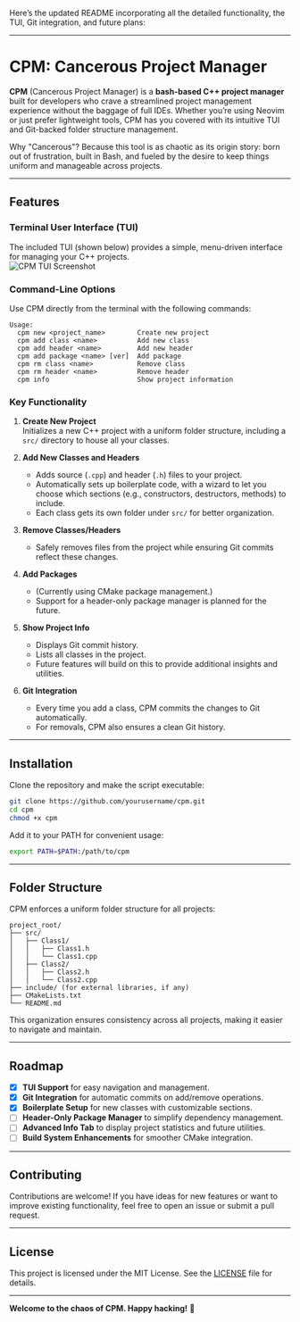 
Here’s the updated README incorporating all the detailed functionality, the TUI, Git integration, and future plans:

---

# CPM: Cancerous Project Manager  

**CPM** (Cancerous Project Manager) is a **bash-based C++ project manager** built for developers who crave a streamlined project management experience without the baggage of full IDEs. Whether you’re using Neovim or just prefer lightweight tools, CPM has you covered with its intuitive TUI and Git-backed folder structure management.  

Why "Cancerous"? Because this tool is as chaotic as its origin story: born out of frustration, built in Bash, and fueled by the desire to keep things uniform and manageable across projects.  

---

## Features  

### Terminal User Interface (TUI)  
The included TUI (shown below) provides a simple, menu-driven interface for managing your C++ projects.  
![CPM TUI Screenshot](./Screenshot.png)  

### Command-Line Options  
Use CPM directly from the terminal with the following commands:  
```text  
Usage:  
  cpm new <project_name>        Create new project  
  cpm add class <name>          Add new class  
  cpm add header <name>         Add new header  
  cpm add package <name> [ver]  Add package  
  cpm rm class <name>           Remove class  
  cpm rm header <name>          Remove header  
  cpm info                      Show project information  
```  

### Key Functionality  

1. **Create New Project**  
   Initializes a new C++ project with a uniform folder structure, including a `src/` directory to house all your classes.  

2. **Add New Classes and Headers**  
   - Adds source (`.cpp`) and header (`.h`) files to your project.  
   - Automatically sets up boilerplate code, with a wizard to let you choose which sections (e.g., constructors, destructors, methods) to include.  
   - Each class gets its own folder under `src/` for better organization.  

3. **Remove Classes/Headers**  
   - Safely removes files from the project while ensuring Git commits reflect these changes.  

4. **Add Packages**  
   - (Currently using CMake package management.)  
   - Support for a header-only package manager is planned for the future.  

5. **Show Project Info**  
   - Displays Git commit history.  
   - Lists all classes in the project.  
   - Future features will build on this to provide additional insights and utilities.  

6. **Git Integration**  
   - Every time you add a class, CPM commits the changes to Git automatically.  
   - For removals, CPM also ensures a clean Git history.  

---

## Installation  

Clone the repository and make the script executable:  
```bash  
git clone https://github.com/yourusername/cpm.git  
cd cpm  
chmod +x cpm  
```  

Add it to your PATH for convenient usage:  
```bash  
export PATH=$PATH:/path/to/cpm  
```  

---

## Folder Structure  

CPM enforces a uniform folder structure for all projects:  
```text  
project_root/  
├── src/  
│   ├── Class1/  
│   │   ├── Class1.h  
│   │   └── Class1.cpp  
│   ├── Class2/  
│   │   ├── Class2.h  
│   │   └── Class2.cpp  
├── include/ (for external libraries, if any)  
├── CMakeLists.txt  
└── README.md  
```  

This organization ensures consistency across all projects, making it easier to navigate and maintain.  

---

## Roadmap  

- [x] **TUI Support** for easy navigation and management.  
- [x] **Git Integration** for automatic commits on add/remove operations.  
- [x] **Boilerplate Setup** for new classes with customizable sections.  
- [ ] **Header-Only Package Manager** to simplify dependency management.  
- [ ] **Advanced Info Tab** to display project statistics and future utilities.  
- [ ] **Build System Enhancements** for smoother CMake integration.  

---

## Contributing  

Contributions are welcome! If you have ideas for new features or want to improve existing functionality, feel free to open an issue or submit a pull request.  

---

## License  

This project is licensed under the MIT License. See the [LICENSE](./LICENSE) file for details.  

---

**Welcome to the chaos of CPM. Happy hacking!** 🎉  

 
